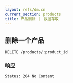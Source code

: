 ```yaml
---
layout: refs/dm.cn
current_section: products
title: 产品删除 ｜ 数据存取
---
```


## 删除一个产品

    DELETE /products/:product_id

### 响应

    Status: 204 No Content
